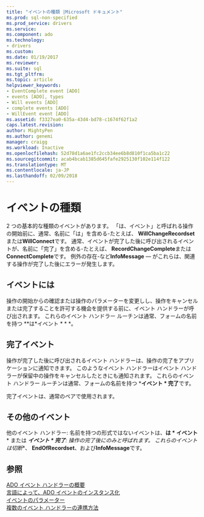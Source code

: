 ```yaml
---
title: "イベントの種類 |Microsoft ドキュメント"
ms.prod: sql-non-specified
ms.prod_service: drivers
ms.service: 
ms.component: ado
ms.technology:
- drivers
ms.custom: 
ms.date: 01/19/2017
ms.reviewer: 
ms.suite: sql
ms.tgt_pltfrm: 
ms.topic: article
helpviewer_keywords:
- EventComplete event [ADO]
- events [ADO], types
- Will events [ADO]
- complete events [ADO]
- WillEvent event [ADO]
ms.assetid: f3327ea0-635a-43d4-bd78-c1674f62f1a2
caps.latest.revision: 
author: MightyPen
ms.author: genemi
manager: craigg
ms.workload: Inactive
ms.openlocfilehash: 52d78d1a6ae1fc2ccb34ee6b8d810f1ca5ba1c22
ms.sourcegitcommit: acab4bcab1385d645fafe2925130f102e114f122
ms.translationtype: MT
ms.contentlocale: ja-JP
ms.lasthandoff: 02/09/2018
---
```

# <a name="types-of-events"></a>イベントの種類
2 つの基本的な種類のイベントがあります。 「は、イベント」と呼ばれる操作の開始前に、通常、名前に「は」を含める-たとえば、 **WillChangeRecordset**または**WillConnect**です。 通常、イベントが完了した後に呼び出されるイベントが、名前に「完了」を含める-たとえば、 **RecordChangeComplete**または**ConnectComplete**です。 例外の存在-など**InfoMessage** — がこれらは、関連する操作が完了した後にエラーが発生します。  
  
## <a name="will-events"></a>イベントには  
 操作の開始からの確認または操作のパラメーターを変更しし、操作をキャンセルまたは完了することを許可する機会を提供する前に、イベント ハンドラーが呼び出されます。 これらのイベント ハンドラー ルーチンは通常、フォームの名前を持つ **は*イベント * * *。  
  
## <a name="complete-events"></a>完了イベント  
 操作が完了した後に呼び出されるイベント ハンドラーは、操作の完了をアプリケーションに通知できます。 このようなイベント ハンドラーはイベント ハンドラーが保留中の操作をキャンセルしたときにも通知されます。 これらのイベント ハンドラー ルーチンは通常、フォームの名前を持つ ***イベント * 完了**です。  
  
 完了イベントは、通常のペアで使用されます。  
  
## <a name="other-events"></a>その他のイベント  
 他のイベント ハンドラー: 名前を持つの形式ではないイベントは、**は * イベント*** または ***イベント * 完了**: 操作の完了後にのみと呼ばれます。 これらのイベントは**切断**、 **EndOfRecordset**、および**InfoMessage**です。  
  
## <a name="see-also"></a>参照  
 [ADO イベント ハンドラーの概要](../../../ado/guide/data/ado-event-handler-summary.md)   
 [言語によって、ADO イベントのインスタンス化](../../../ado/guide/data/ado-event-instantiation-by-language.md)   
 [イベントのパラメーター](../../../ado/guide/data/event-parameters.md)   
 [複数のイベント ハンドラーの連携方法](../../../ado/guide/data/how-event-handlers-work-together.md)

